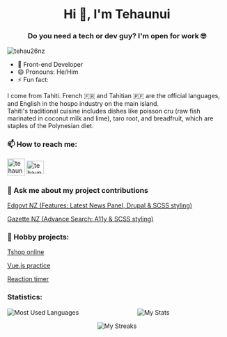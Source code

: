 <h1 align="center">Hi 👋, I'm Tehaunui</h1>
<h3 align="center"> Do you need a tech or dev guy? I'm open for work 🤓 </h3>

<p align="left"> <img src="https://komarev.com/ghpvc/?username=tehau26nz&label=Profile%20views&color=0e75b6&style=flat" alt="tehau26nz" /> </p>

<ul align="left"><li>🌱 Front-end Developer</li>
<li>😄 Pronouns: He/Him</li>
<li>⚡ Fun fact:</li></ul>
<p align="left"> I come from Tahiti. French 🇫🇷 and Tahitian 🇵🇫 are the official languages, and English in the hospo industry on the main island.<br>
Tahiti's traditional cuisine includes dishes like poisson cru (raw fish marinated in coconut milk and lime), taro root, and breadfruit, which are staples of the Polynesian diet.</p>

<h3 align="left"> 📫 How to reach me:</h3>
<p align="left">
<a href="https://tehaunui.com" target="blank"><img align="center" src="https://www.freepnglogos.com/uploads/logo-website-png/logo-website-website-logo-png-transparent-background-background-15.png" alt="tehaunuiss" height="40" width="40" /></a>
<a href="https://linkedin.com/in/tehaunuiss" target="blank"><img align="center" src="https://raw.githubusercontent.com/rahuldkjain/github-profile-readme-generator/master/src/images/icons/Social/linked-in-alt.svg" alt="tehaunuiss" height="30" width="40" /></a>
</p>

<h3 align="left"> 💬 Ask me about my project contributions</h3>
<p align="left"> <a href="https://preview.education.govt.nz/">Edgovt NZ (Features: Latest News Panel, Drupal & SCSS styling)</a>
</p>
<p align="left"> <a href="https://gazette.govt.nz/">Gazette NZ (Advance Search: A11y & SCSS styling)</a>
</p>

<h3 align="left"> 🔭 Hobby projects:</h3>
<p align="left"> <a href="https://eshop-cveu.vercel.app/">Tshop online</a>
</p>
<p align="left"> <a href="https://modal-project-kappa.vercel.app/">Vue.js practice</a>
</p>
<p align="left"> <a href="https://reaction-timer-mauve.vercel.app/">Reaction timer</a>
</p>

<h3 align="left">Statistics:</h3>

<p align= "left"><img align="left" src="https://github-readme-stats-blush-nine-41.vercel.app/api/top-langs/?username=tehau26nz&show_icons=true&locale=en&theme=cobalt&langs_count=8" alt="Most Used Languages"/></p>

<p align= "center"><img align="center" src="https://github-readme-stats-blush-nine-41.vercel.app/api?username=tehau26nz&show_icons=true&theme=cobalt" alt="My Stats" /></p>

<p align= "center"><img align="center" src="https://github-readme-streak-stats.herokuapp.com/?user=tehau26nz&theme=cobalt" alt="My Streaks" /></p>


<!--
**tehau26nz/tehau26nz** is a ✨ _special_ ✨ repository because its `README.md` (this file) appears on your GitHub profile.

Here are some ideas to get you started:

- 🔭 I’m currently working on ...
- 🌱 I’m currently learning ...
- 👯 I’m looking to collaborate on ...
- 🤔 I’m looking for help with ...
- 💬 Ask me about ...
- 📫 How to reach me: ...
- 😄 Pronouns: ...
- ⚡ Fun fact: ...
-->
